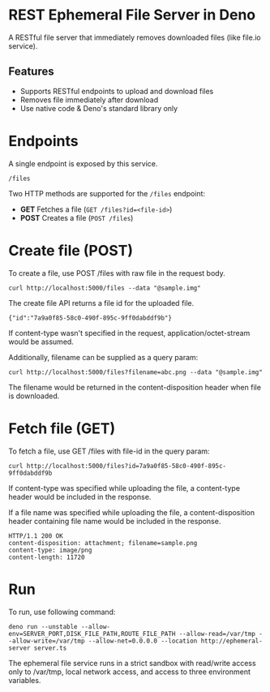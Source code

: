 # REST Ephemeral File Server in Deno
A RESTful file server that immediately removes downloaded files (like file.io service).

## Features
- Supports RESTful endpoints to upload and download files
- Removes file immediately after download
- Use native code & Deno's standard library only

# Endpoints
A single endpoint is exposed by this service.

```/files```

Two HTTP methods are supported for the ```/files``` endpoint:
- **GET** Fetches a file (```GET /files?id=<file-id>```)
- **POST** Creates a file (```POST /files```)

# Create file (POST)
To create a file, use POST /files with raw file in the request body.

```curl http://localhost:5000/files --data "@sample.img"```

The create file API returns a file id for the uploaded file.

```{"id":"7a9a0f85-58c0-490f-895c-9ff0dabddf9b"}```

If content-type wasn't specified in the request, application/octet-stream would be assumed.

Additionally, filename can be supplied as a query param:

```curl http://localhost:5000/files?filename=abc.png --data "@sample.img"```

The filename would be returned in the content-disposition header when file is downloaded.

# Fetch file (GET)
To fetch a file, use GET /files with file-id in the query param:

```curl http://localhost:5000/files?id=7a9a0f85-58c0-490f-895c-9ff0dabddf9b```

If content-type was specified while uploading the file, a content-type header would be included in the response.

If a file name was specified while uploading the file, a content-disposition header containing file name would be included in the response.

```
HTTP/1.1 200 OK
content-disposition: attachment; filename=sample.png
content-type: image/png
content-length: 11720
```

# Run
To run, use following command:

```
deno run --unstable --allow-env=SERVER_PORT,DISK_FILE_PATH,ROUTE_FILE_PATH --allow-read=/var/tmp --allow-write=/var/tmp --allow-net=0.0.0.0 --location http://ephemeral-server server.ts
```

The ephemeral file service runs in a strict sandbox with read/write access only to /var/tmp, local network access, and access to three environment variables.
